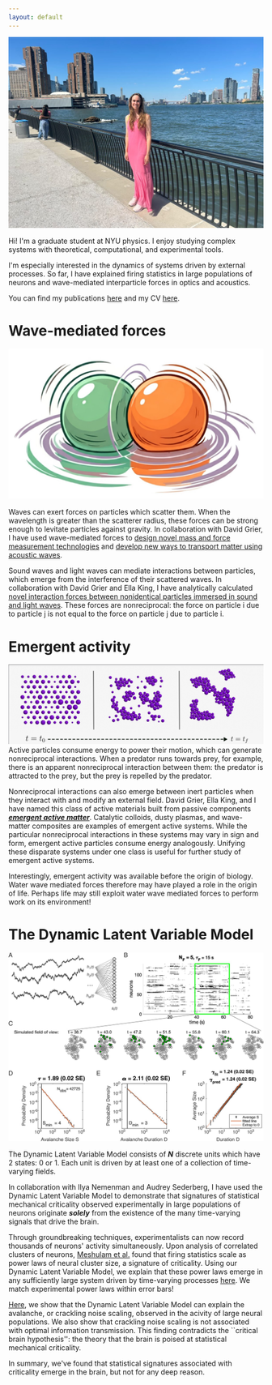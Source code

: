 ```yaml
---
layout: default
---
```

![Mia](./docs/assets/C86F7A80-08D0-49BC-9BDB-77E6B4833C65.jpeg)

Hi! I'm a graduate student at NYU physics. I enjoy studying complex systems with theoretical, computational, and experimental tools. 


I'm especially interested in the dynamics of systems driven by external processes. So far, I have explained firing statistics in large populations of neurons and wave-mediated interparticle forces in optics and acoustics. 


You can find my publications [here](https://scholar.google.com/citations?hl=en&view_op=list_works&gmla=ALUCkoXSqLiTMH4c-FjLktiIgAp_6KPM1j_hSbOuxuOfHWQoddZlfqSHF72m3EkA6DuyW7PUXVzvS3z1oMb-OAbEHYpF&user=ArLaWlsAAAAJ) and my CV [here](./cv.html).


# Wave-mediated forces
![Mia](./docs/assets/cartoon_intro_v3.jpg)

Waves can exert forces on particles which scatter them. When the wavelength is greater than the scatterer radius, these forces can be strong enough to levitate particles against gravity. In collaboration with David Grier, I have used wave-mediated forces to [design novel mass and force measurement technologies](https://link.aps.org/doi/10.1103/PhysRevE.108.064903) and [develop new ways to transport matter using acoustic waves](https://link.aps.org/doi/10.1103/PhysRevE.109.044901).

Sound waves and light waves can mediate interactions between particles, which emerge from the interference of their scattered waves. In collaboration with David Grier and Ella King, I have analytically calculated [novel interaction forces between nonidentical particles immersed in sound and light waves](https://arxiv.org/abs/2404.17410). These forces are nonreciprocal: the force on particle i due to particle j is not equal to the force on particle j due to particle i. 

# Emergent activity
![Mia](./docs/assets/ensembles.jpeg)
Active particles consume energy to power their motion, which can generate nonreciprocal interactions. When a predator runs towards prey, for example, there is an apparent nonreciprocal interaction between them: the predator is attracted to the prey, but the prey is repelled by the predator. 

Nonreciprocal interactions can also emerge between inert particles when they interact with and modify an external field. David Grier, Ella King, and I have named this class of active materials built from passive components [***emergent active matter***](https://arxiv.org/abs/2404.17410). Catalytic colloids, dusty plasmas, and wave-matter composites are examples of emergent active systems. While the particular nonreciprocal interactions in these systems may vary in sign and form, emergent active particles consume energy analogously. Unifying these disparate systems under one class is useful for further study of emergent active systems. 

Interestingly, emergent activity was available before the origin of biology. Water wave mediated forces therefore may have played a role in the origin of life. Perhaps life may still exploit water wave mediated forces to perform work on its environment! 

# The Dynamic Latent Variable Model
![DLVM](./docs/assets/lax_89337_elife-89337-fig1-v1.tif.jpg)


The Dynamic Latent Variable Model consists of ***N*** discrete units which have 2 states: 0 or 1. Each unit is driven by at least one of a collection of time-varying fields. 


In collaboration with Ilya Nemenman and Audrey Sederberg, I have used the Dynamic Latent Variable Model to demonstrate that signatures of statistical mechanical criticality observed experimentally in large populations of neurons originate ***solely*** from the existence of the many time-varying signals that drive the brain. 

Through groundbreaking techniques, experimentalists can now record thousands of neurons' activity simultaneously. Upon analysis of  correlated clusters of neurons, [Meshulam et al.](https://link.aps.org/doi/10.1103/PhysRevLett.123.178103) found that firing statistics scale as power laws of neural cluster size, a signature of criticality. Using our Dynamic Latent Variable Model, we explain that these power laws emerge in any sufficiently large system driven by time-varying processes [here](https://link.aps.org/doi/10.1103/PhysRevLett.126.118302). We match experimental power laws within error bars! 


[Here](https://elifesciences.org/articles/89337), we show that the Dynamic Latent Variable Model can explain the avalanche, or crackling noise scaling, observed in the acivity of large neural populations. We also show that crackling noise scaling is not associated with optimal information transmission. This finding contradicts the ``critical brain hypothesis'': the theory that the brain is poised at statistical mechanical criticality.


In summary, we've found that statistical signatures associated with criticality emerge in the brain, but not for any deep reason.



